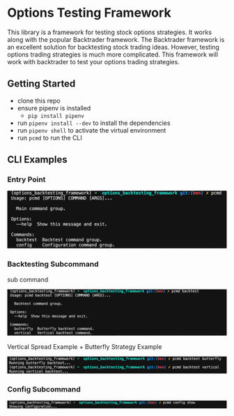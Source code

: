# Options Testing Framework

This library is a framework for testing stock options strategies. It works along with the popular Backtrader framework. The Backtrader framework is an excellent solution for backtesting stock trading ideas. 
However, testing options trading strategies is much more complicated. This
framework will work with backtrader to test your options trading strategies.

## Getting Started

- clone this repo
- ensure pipenv is installed
  - `pip install pipenv`
- run `pipenv install --dev` to install the dependencies
- run `pipenv shell` to activate the virtual environment
- run `pcmd` to run the CLI

## CLI Examples

### Entry Point 

![entry point](/images/cli/entry_point.png)


### Backtesting Subcommand

sub command

![backtesting subcommand](/images/cli/sub_command_backtest.png)

Vertical Spread Example + Butterfly Strategy Example

![sub command example](/images/cli/sub_command_backtest_details.png)

### Config Subcommand

![config](/images/cli/sub_command_config_show.png)